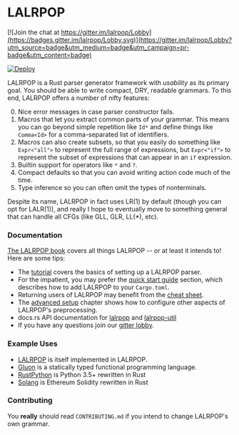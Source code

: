 # LALRPOP

[![Join the chat at https://gitter.im/lalrpop/Lobby](https://badges.gitter.im/lalrpop/Lobby.svg)](https://gitter.im/lalrpop/Lobby?utm_source=badge&utm_medium=badge&utm_campaign=pr-badge&utm_content=badge)

[![Deploy](https://github.com/lalrpop/lalrpop/actions/workflows/deploy.yml/badge.svg)](https://github.com/lalrpop/lalrpop/actions/workflows/deploy.yml)

LALRPOP is a Rust parser generator framework with *usability* as its
primary goal. You should be able to write compact, DRY, readable
grammars. To this end, LALRPOP offers a number of nifty features:

0. Nice error messages in case parser constructor fails.
1. Macros that let you extract common parts of your grammar. This
   means you can go beyond simple repetition like `Id*` and define
   things like `Comma<Id>` for a comma-separated list of identifiers.
2. Macros can also create subsets, so that you easily do something
   like `Expr<"all">` to represent the full range of expressions, but
   `Expr<"if">` to represent the subset of expressions that can appear
   in an `if` expression.
3. Builtin support for operators like `*` and `?`.
4. Compact defaults so that you can avoid writing action code much of the
   time.
5. Type inference so you can often omit the types of nonterminals.

Despite its name, LALRPOP in fact uses LR(1) by default (though you
can opt for LALR(1)), and really I hope to eventually move to
something general that can handle all CFGs (like GLL, GLR, LL(\*),
etc).

### Documentation

[The LALRPOP book] covers all things LALRPOP -- or at least it intends
to! Here are some tips:

- The [tutorial] covers the basics of setting up a LALRPOP parser.
- For the impatient, you may prefer the [quick start guide] section, which describes
  how to add LALRPOP to your `Cargo.toml`.
- Returning users of LALRPOP may benefit from the [cheat sheet].
- The [advanced setup] chapter shows how to configure other aspects of LALRPOP's
  preprocessing.
- docs.rs API documentation for [lalrpop](https://docs.rs/lalrpop/latest/lalrpop/) and [lalrpop-util]
- If you have any questions join our [gitter lobby].

### Example Uses

- [LALRPOP] is itself implemented in LALRPOP.
- [Gluon] is a statically typed functional programming language.
- [RustPython] is Python 3.5+ rewritten in Rust
- [Solang] is Ethereum Solidity rewritten in Rust

[The LALRPOP book]: https://lalrpop.github.io/lalrpop/
[quick start guide]: https://lalrpop.github.io/lalrpop/quick_start_guide.html
[advanced setup]: https://lalrpop.github.io/lalrpop/advanced_setup.html
[cheat sheet]: https://lalrpop.github.io/lalrpop/cheatsheet.html
[tutorial]: https://lalrpop.github.io/lalrpop/tutorial/index.html
[LALRPOP]: https://github.com/lalrpop/lalrpop/blob/master/lalrpop/src/parser/lrgrammar.lalrpop
[Gluon]: https://github.com/gluon-lang/gluon/blob/master/parser/src/grammar.lalrpop
[RustPython]: https://github.com/RustPython/Parser/blob/main/parser/src/python.lalrpop
[Solang]: https://github.com/hyperledger/solang/blob/main/solang-parser/src/solidity.lalrpop
[gitter lobby]: https://gitter.im/lalrpop/Lobby
[lalrpop-util]: https://docs.rs/lalrpop-util/latest/lalrpop_util/

### Contributing

You **really** should read `CONTRIBUTING.md` if you intend to change LALRPOP's own grammar.
